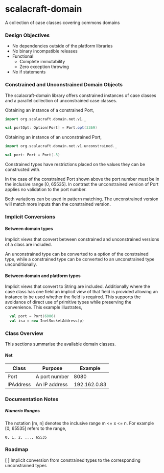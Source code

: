 scalacraft-domain
=================

A collection of case classes covering commons domains


### Design Objectives

- No dependencies outside of the platform libraries
- No binary incompatible releases
- Functional
  - Complete immutability
  - Zero exception throwing
- No if statements

### Constrained and Unconstrained Domain Objects

The scalacraft-domain library offers constrained instances of case classes and a parallel
collection of unconstrained case classes.

Obtaining an instance of a constrained Port,
````scala
import org.scalacraft.domain.net.v1._

val portOpt: Option[Port] = Port.opt(3369)
````

Obtaining an instance of an unconstrained Port,
````scala
import org.scalacraft.domain.net.v1.unconstrained._

val port: Port = Port(-3)
````

Constrained types have restrictions placed on the values they can be constructed with.

In the case of the constrained Port shown above the port number must be in the inclusive range [0, 65535]. In
contrast the unconstrained version of Port applies no validation to the port number.

Both variations can be used in pattern matching. The unconstrained version will match more inputs than
the constrained version.

### Implicit Conversions

#### Between domain types

Implicit views that convert between constrained and unconstrained versions of a class are included.

An unconstrained type can be converted to a option of the constrained type, while a constrained type can be
converted to an unconstrained type unconditionally.

#### Between domain and platform types

Implicit views that convert to String are included. Additionally where the case class has one field an implicit
view of that field is provided allowing an instance to be used whether the field is required. This supports the
avoidance of direct use of primitive types while preserving the convenience. This example illustrates,

````scala
  val port = Port(6006)
  val isa = new InetSocketAddress(p)
````

### Class Overview

This sections summarise the available domain classes.

#### Net

Class | Purpose | Example
---- | ---- | ----
Port | A port number | 8080
IPAddress | An IP address | 192.162.0.83

### Documentation Notes

##### Numeric Ranges

The notation [m, n] denotes the inclusive range m <= x <= n. For example [0, 65535] refers to the range,

    0, 1, 2, ..., 65535

### Roadmap

[ ] Implicit conversion from constrained types to the corresponding unconstrained types
